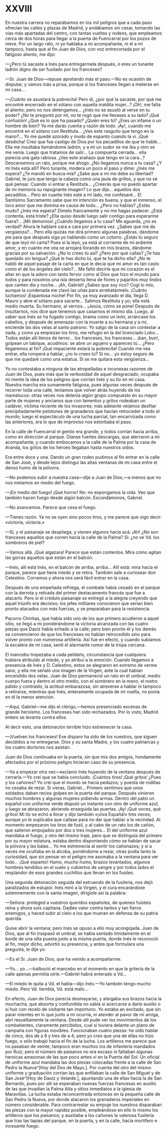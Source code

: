 # XXVIII

En nuestra carrera no reparábamos en los mil peligros que a cada paso ofrecían
las calles y plazas de Madrid, y andábamos sin cesar, tomando las vías más
apartadas del centro, con tantas vueltas y rodeos, que empleamos cerca de dos
horas para llegar a la puerta de Fuencarral por los pozos de nieve. Por un
largo rato, ni yo hablaba a mi acompañante, ni él a mí tampoco, hasta que al
fin Juan de Dios, con voz entrecortada por el fatigoso aliento, me dijo:

—¿Pero tú sacaste a Inés para entregármela después, o eres un tunante ladrón
digno de ser fusilado por los franceses?

—Sr. Juan de Dios—repuse apretando más el paso.—No es ocasión de disputar,
y vamos más a prisa, porque si los franceses llegan a meterse en mi casa...

—¡Cuánto se asustará la pobrecita! Pero di, ¿por qué la sacaste, por qué me
encontré encerrado en el sótano con aquella maldita mujer...? ¡Oh!, me falta el
aliento; pero no nos detengamos... ¿Inés no se asustó al verse en tu poder? ¿No
te preguntó por mí, no te rogó que me llevases a su lado? ¡Qué confusión! ¿Qué
es lo que ha pasado? ¿Quién eres tú? ¿Eres un infame o un hombre de bien? Ya me
darás cuenta y razón de todo. ¡Ay!, cuando me encontré en el sótano con
Restituta... ¿Ves este rasguño que tengo en la mano?... Yo me quedé azorado
y mudo de espanto cuando la vi. ¡Qué desdicha! Creo que fue castigo de Dios por
los pecadillos de que te hablé... Ella me insultaba llamándome ladrón, y a mí
un sudor se me iba y otro se me venía. Luego que tratamos de salir... La
compuerta cerrada... ella parecía una gata rabiosa. ¿Ves este arañazo que tengo
en la cara...? Descansemos un rato, porque me ahogo. ¿No llegamos nunca a tu
casa? ¿Y mi Inés está allí? Pero tunante, modera un poco el paso y dime: ¿Inés
me espera? ¿Te mandó en busca mía? ¿Sabe que a mí me debe su libertad? Gabriel,
te juro que tengo la cabeza como una jaula de grillos, y que no sé qué pensar.
Cuando vi entrar a Restituta... ¿Creerás que no puedo apartar de mi memoria su
repugnante imagen? Lo que dije... aquellos dos pecadillos... Pero en cuanto
Inés esté a mi lado, me confesaré... El Santísimo Sacramento sabe que mi
intención es buena, y que el inmenso, el loco amor que me domina es causa de
todo... ¿Pero no hablas? ¿Estás mudo? ¿Inés me espera? Dímelo francamente y no
me hagas padecer. ¿Está contenta, está triste? ¿Ella quiso desde luego salir
contigo para esperarme fuera?... ¡Mil demonios! ¿Cuándo llegamos a tu casa? Me
aguarda, ¿no es verdad? Ahora le hablaré cara a cara por primera vez. ¿Sabes
que me da vergüenza?... Pero ella quizás me dirá primero algunas palabras,
dándome pie para que después siga yo hablando como un cotorro. ¿Estás tú seguro
de que leyó mi carta? Pues si la leyó, ya está al corriente de mi ardiente
amor, y en cuanto me vea se arrojará llorando en mis brazos, dándome gracias
por su salvación. ¿No lo crees tú así? ¿Pero por qué callas? ¿Te has quedado
sin lengua? ¿Qué le has dicho tú, qué te ha dicho ella? ¿No te habló de aquel
pasaje de la carta en que le decía que mi amor es tan casto como el de los
ángeles del cielo?... Me faltó decirle que mi corazón es el altar en que la
adoro con tanto fervor como al Dios que hizo el mundo para todos y para
nosotros una isla desierta llena de flores y pajaritos muy lindos que canten
día y noche... ¡Ah, Gabriel! ¿Sabes que soy rico? Cogí lo mío, aunque la
condenada me clavó las uñas para arrebatármelo. ¡Cuánto luchamos! ¡Espantosa
noche! Por fin, ya muy avanzado el día, llega D. Mauro y abre el sótano para
sacarte... Salimos Restituta y yo; ella está medio muerta. Su hermano, al
vernos... ¡Jesús, cómo se pone! Después de insultarnos, nos dice que tenemos
que casarnos el mismo día. Luego, al saber que Inés se ha fugado contigo, brama
como un león, arráncase los cabellos, y después de amenazar con la muerte a su
hermana y a mí, enciende las dos velas al santo patrono. Yo salgo de la casa
sin contestar a nada, y como ya empiezan los tiros, me refugio en la del
licenciado Lobo... Todos están allí llenos de terror... los franceses, los
franceses... ¡ban, bun!, golpean un tabique, acudimos: se abre un agujero
y apareces tú... ¿Pero llegaremos al fin? ¡Qué impaciente estará la pobrecita!
Cuando me vea entrar, ella romperá a hablar, ¿no lo crees tú? Si no... yo estoy
seguro de que me quedaré como una estatua. Si se me quitara esta vergüenza...

Yo no contestaba a ninguna de las atropelladas e inconexas razones de Juan de
Dios, pues más que la verbosidad de aquel desgraciado, ocupaba mi mente la idea
de los peligros que corrían Inés y su tío en mi casa. Nuestra marcha era
sumamente fatigosa, pues algunas veces después de recorrer toda una calle,
teníamos que volver atrás huyendo de los mamelucos: otras veces nos detenía
algún grupo compuesto en su mayor parte de mujeres y ancianos que con lamentos
y gritos rodeaban un cadáver, víctima reciente de los invasores; más adelante
veíamos desfilar precipitadamente pelotones de granaderos que hacían retroceder
a todo el mundo; luego el espectáculo de una lucha parcial, tan encarnizada
como las anteriores, era lo que de improviso nos estorbaba el paso.

En la calle de Fuencarral el gentío era grande, y todos corrían hacia arriba,
como en dirección al parque. Oíanse fuertes descargas, que aterraron a mi
acompañante, y cuando embocamos a la calle de la Palma por la casa de Aranda,
los gritos de los héroes llegaban hasta nuestros oídos.

Era entre doce y una. Dando un gran rodeo pudimos al fin entrar en la calle de
San José, y desde lejos distinguí las altas ventanas de mi casa entre el denso
humo de la pólvora.

—No podemos subir a nuestra casa—dije a Juan de Dios,—a menos que no nos
metamos en medio del fuego.

—¡En medio del fuego! ¡Qué horror! No: no expongamos la vida. Veo que también
hacen fuego desde algún balcón. Escondámonos, Gabriel.

—No avancemos. Parece que cesa el fuego.

—Tienes razón. Ya no se oyen sino pocos tiros, y me parece que oigo decir:
«victoria, victoria.»

—Sí, y el paisanaje se despliega, y vienen algunos hacia acá. ¡Ah! ¿No son
franceses aquellos que corren hacia la calle de la Palma? Sí: ¿no ve Vd. los
sombreros de piel?

—Vamos allá. ¡Qué algazara! Parece que están contentos. Mira cómo agitan las
gorras aquellos que están en el balcón.

—Inés, allí está Inés, en el balcón de arriba, arriba... Allí está: mira hacia
el parque, parece que tiene miedo y se retira. También sale a curiosear don
Celestino. Corramos y ahora nos será fácil entrar en la casa.

Después de una empeñada refriega, el combate había cesado en el parque con la
derrota y retirada del primer destacamento francés que fue a atacarlo. Pero si
el crédulo paisanaje se entregó a la alegría creyendo que aquel triunfo era
decisivo; los jefes militares conocieron que serían bien pronto atacados con
más fuerzas, y se preparaban para la resistencia. 

Pacorro Chinitas, que había sido uno de los que primero acudieron a aquel
sitio, se llegó a mí ponderándome la victoria alcanzada con las cuatro piezas
que Daoíz había echado a la calle; pero bien pronto él y los demás se
convencieron de que los franceses no habían retrocedido sino para volver pronto
con numerosa artillería. Así fue en efecto, y cuando subíamos la escalera de mi
casa, sentí el alarmante rumor de la tropa cercana.

El mancebo tropezaba a cada peldaño, circunstancia que cualquiera hubiera
atribuido al miedo, y yo atribuí a la emoción. Cuando llegamos a presencia de
Inés y D. Celestino, estos se alegraron en extremo de verme sano, y ella me
señaló una imagen de la Virgen, ante la cual habían encendido dos velas. Juan
de Dios permaneció un rato en el umbral, medio cuerpo fuera y dentro el otro
medio, con el sombrero en la mano, el rostro pálido y contraído, la actitud
embarazosa, sin atreverse a hablar ni tampoco a retirarse, mientras que Inés,
enteramente ocupada de mi vuelta, no ponía en él la menor atención.  

—Aquí, Gabriel—me dijo el clérigo,—hemos presenciado escenas de grande
heroísmo. Los franceses han sido rechazados. Por lo visto, Madrid entero se
levanta contra ellos.

Al decir esto, una detonación terrible hizo estremecer la casa.

—¡Vuelven los franceses! Ese disparo ha sido de los nuestros, que siguen
decididos a no entregarse. Dios y su santa Madre, y los cuatro patriarcas y los
cuatro doctores nos asistan.

Juan de Dios continuaba en la puerta, sin que mis dos amigos, hondamente
afectados por el próximo peligro hicieran caso de su presencia.

—Va a empezar otra vez—exclamó Inés huyendo de la ventana después de
cerrarla.—Yo creí que se había concluido. ¡Cuántos tiros! ¡Qué gritos! ¿Pues
y los cañones? Yo creí que el mundo se hacía pedazos; y puesta de rodillas no
cesaba de rezar. Si vieras, Gabriel... Primero sentimos que unos soldados daban
recios golpes en la puerta del parque. Después vinieron muchos hombres
y algunas mujeres pidiendo armas. Dentro del patio un español con uniforme
verde disputó un instante con otro de uniforme azul, y luego se abrazaron,
abriendo enseguida las puertas. ¡Ay! ¡Qué voces, qué gritos! Mi tío se echó
a llorar y dijo también «¡viva España!» tres veces, aunque yo le suplicaba que
callase para no dar que hablar a la vecindad. Al momento empezaron los tiros de
fusil, y al cabo de un rato los de cañón, que salieron empujados por dos o tres
mujeres... El del uniforme azul mandaba el fuego, y otro del mismo traje, pero
que se distinguía del primero por su mayor estatura, estaba dentro disponiendo
cómo se habían de sacar la pólvora y las balas... Yo me estremecía al sentir
los cañonazos; y si a veces me ocultaba en la alcoba, poniéndome a rezar, otras
podía tanto la curiosidad, que sin pensar en el peligro me asomaba a la ventana
para ver todo... ¡Qué espanto! Humo, mucho humo, brazos levantados, algunos
hombres tendidos en el suelo y cubiertos de sangre y por todos lados el
resplandor de esos grandes cuchillos que llevan en los fusiles.

Una segunda detonación seguida del estruendo de la fusilería, nos dejó
paralizados de estupor. Inés miró a la Virgen, y el cura encarándose
solemnemente con la santa imagen, dirigiole así la palabra:

—Señora: proteged a vuestros queridos españoles, de quienes fuisteis reina
y ahora sois capitana. Dadles valor contra tantos y tan fieros enemigos,
y haced subir al cielo a los que mueran en defensa de su patria querida.

Quise abrir la ventana; pero Inés se opuso a ello muy acongojada. Juan de Dios,
que al fin traspasó el umbral, se había sentado tímidamente en el borde de una
silla puesta junto a la misma puerta, donde Inés le reconoció al fin, mejor
dicho, advirtió su presencia, y antes que formulara una pregunta, le dije yo:

—Es el Sr. Juan de Dios, que ha venido a acompañarme.

—Yo... yo...—balbució el mancebo en el momento en que la gritería de la calle
apenas permitía oírle.—Gabriel habrá enterado a Vd...

—El miedo le quita a Vd. el habla—dijo Inés.—Yo también tengo mucho miedo.
Pero Vd. tiembla, Vd. está malo...

En efecto, Juan de Dios parecía desmayarse, y alargaba sus brazos hacia la
muchacha, que absorta y confundida no sabía si acercarse a darle auxilio o si
huir con recelo de visitante tan importuno. Yo estaba an excitado, que sin
parar mientes en lo que junto a mí ocurría, ni atender al pavor de mi amiga,
abrí resueltamente la ventana. Desde allí pude ver los movimientos de los
combatientes, claramente percibidos, cual si tuviera delante un plano de
campaña con figuras movibles. Funcionaban cuatro piezas: he oído hablar de
cinco, dos de a 8 y tres de a 4; pero yo creo que una de ellas no hizo fuego,
o sólo trabajó hacia el fin de la lucha. Los artilleros me parece que no
pasaban de veinte; tampoco eran muchos los de infantería mandados por Ruiz;
pero el número de paisanos no era escaso ni faltaban algunas heroicas amazonas
de las que poco antes vi en la Puerta del Sol. Un oficial de uniforme azul
mandaba las dos piezas colocadas frente a la calle de San Pedro la Nueva^[Hoy
del Dos de Mayo.]. Por cuenta del otro del mismo uniforme y graduación corrían
las que enfilaban la calle de San Miguel y de San José^[Hoy de Daoíz
y Velarde.], apuntando una de ellas hacia la de San Bernardo, pues por allí se
esperaban nuevas fuerzas francesas en auxilio de las que invadían la Palma Alta
y sitios inmediatos a la iglesia de Maravillas. La lucha estaba reconcentrada
entonces en la pequeña calle de San Pedro la Nueva, por donde atacaron los
granaderos imperiales en número considerable. Para contrarrestar su empuje los
nuestros disparaban las piezas con la mayor rapidez posible, empleándose en
ello lo mismo los artilleros que los paisanos; y auxiliaba a los cañones la
valerosa fusilería que tras las tapias del parque, en la puerta, y en la calle,
hacía mortífero e incesante fuego.
